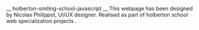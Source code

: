 __ holberton-smiling-school-javascript __
This webpage has been designed by Nicolas Philippot, UI/UX designer.
Realised as part of holberton school web specialization projects .
